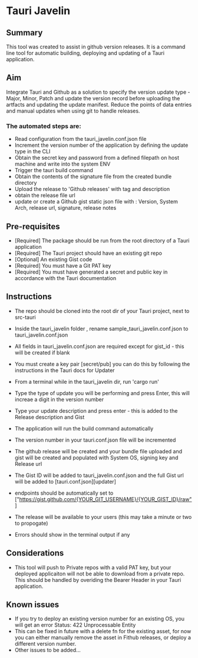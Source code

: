 # Tauri Javelin

## Summary

This tool was created to assist in github version releases.
It is a command line tool for automatic building, deploying and updating of a Tauri application.

## Aim

Integrate Tauri and Github as a solution to specify the version update type - Major, Minor, Patch and update the version record before uploading the artfacts and updating the update manifest.
Reduce the points of data entries and manual updates when using git to handle releases.

### The automated steps are:

- Read configuration from the tauri_javelin.conf.json file
- Increment the version number of the application by defining the update type in the CLI
- Obtain the secret key and password from a defined filepath on host machine and write into the system ENV
- Trigger the tauri build command
- Obtain the contents of the signature file from the created bundle directory
- Upload the release to 'Github releases' with tag and description
- obtain the release file url
- update or create a Github gist static json file with : Version, System Arch, release url, signature, release notes

## Pre-requisites

- [Required] The package should be run from the root directory of a Tauri application
- [Required] The Tauri project should have an existing git repo
- [Optional] An existing Gist code
- [Required] You must have a Git PAT key
- [Required] You must have generated a secret and public key in accordance with the Tauri documentation

## Instructions

- The repo should be cloned into the root dir of your Tauri project, next to src-tauri
- Inside the tauri_javelin folder , rename sample_tauri_javelin.conf.json to tauri_javelin.conf.json
- All fields in tauri_javelin.conf.json are required except for gist_id - this will be created if blank
- You must create a key pair [secret/pub] you can do this by following the instructions in the Tauri docs for Updater
- From a terminal while in the tauri_javelin dir, run 'cargo run'
- Type the type of update you will be performing and press Enter, this will increae a digit in the version number
- Type your update description and press enter - this is added to the Release description and Gist

- The application will run the build command automatically
- The version number in your tauri.conf.json file will be incremented
- The github release will be created and your bundle file uploaded and gist will be created and populated with System OS, signing key and Release url
- The Gist ID will be added to tauri_javelin.conf.json and the full Gist url will be added to [tauri.conf.json][updater]
- endpoints should be automatically set to ["https://gist.github.com/{YOUR_GIT_USERNAME}/{YOUR_GIST_ID}/raw"]
- The release will be available to your users (this may take a minute or two to propogate)
- Errors should show in the terminal output if any

## Considerations

- This tool will push to Private repos with a valid PAT key, but your deployed applicaiton will not be able to download from a private repo. This should be handled by overiding the Bearer Header in your Tauri application.

## Known issues

- If you try to deploy an existing version number for an existing OS, you will get an error Status: 422 Unprocessable Entity
- This can be fixed in future with a delete fn for the existing asset, for now you can either manually remove the asset in Fithub releases, or deploy a different version number.
- Other issues to be added...
